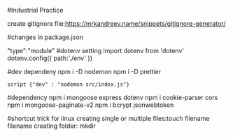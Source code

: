 
#Industrial Practice 

 create gitignore file:https://mrkandreev.name/snippets/gitignore-generator/

#changes in package.json
 
 "type":"module"
#dotenv setting
  import dotenv from 'dotenv'
  dotenv.config({
    path:'./env'
  })

#dev dependeny
 npm i -D nodemon
 npm i -D prettier

    script {"dev" : "nodemon src/index.js"}

#dependency
 npm i mongoose express dotenv
 npm i cookie-parser cors
 npm i mongoose-paginate-v2
 npm i bcrypt jsonwebtoken
 

#shortcut trick for linux
  creating single or multiple files:touch filename filename
  creating folder: mkdir



